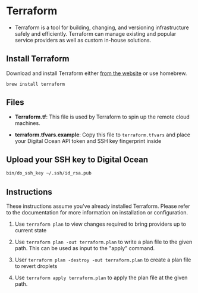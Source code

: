 # Terraform

- Terraform is a tool for building, changing, and versioning infrastructure safely and efficiently. Terraform can manage existing and popular service providers as well as custom in-house solutions.

## Install Terraform

Download and install Terraform either [from the website](https://www.terraform.io/downloads.html) or use homebrew.

`brew install terraform`

## Files

- **Terraform.tf**: This file is used by Terraform to spin up the remote cloud machines.

- **terraform.tfvars.example**: Copy this file to `terraform.tfvars` and place your Digital Ocean API token and SSH key fingerprint inside

## Upload your SSH key to Digital Ocean

```bash
bin/do_ssh_key ~/.ssh/id_rsa.pub
```

## Instructions

These instructions assume you've already installed Terraform.
Please refer to the documentation for more information on installation or configuration.

1. Use `terraform plan` to view changes required to bring providers up to current state

1. Use `terraform plan -out terraform.plan` to write a plan file to the given path. This can be used as input to the "apply" command.

1. User `terraform plan -destroy -out terraform.plan` to create a plan file to revert droplets

1. Use `terraform apply terraform.plan` to apply the plan file at the given path.
